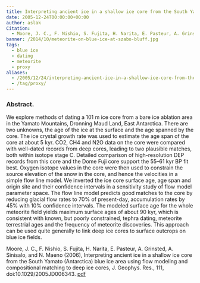```yaml
---
title: Interpreting ancient ice in a shallow ice core from the South Yamato (Antarctica) blue ice area.
date: 2005-12-24T00:00:00+00:00
author: aslak
Citation:
  - Moore, J. C., F. Nishio, S. Fujita, H. Narita, E. Pasteur, A. Grinsted, A. Sinisalo, and N. Maeno (2006), Interpreting ancient ice in a shallow ice core from the South Yamato (Antarctica) blue ice area using flow modeling and compositional matching to deep ice cores, J. Geophys. Res., 111, doi:10.1029/2005JD006343.
banner: /2014/10/meteorite-on-blue-ice-at-szabo-bluff.jpg
tags:
  - blue ice
  - dating
  - meteorite
  - proxy
aliases:
  - /2005/12/24/interpreting-ancient-ice-in-a-shallow-ice-core-from-the-south-yamato-antarctica-blue-ice-area/
  - /tag/proxy/
---
```

### Abstract.

We explore methods of dating a 101 m ice core from a bare ice ablation area in the Yamato Mountains, Dronning Maud Land, East Antarctica. There are two unknowns, the age of the ice at the surface and the age spanned by the core. The ice crystal growth rate was used to estimate the age span of the core at about 5 kyr. CO2, CH4 and N2O data on the core were compared with well-dated records from deep cores, leading to two plausible matches, both within isotope stage C. Detailed comparison of high-resolution DEP records from this core and the Dome Fuji core support the 55–61 kyr BP fit best. Oxygen isotope values in the core were then used to constrain the source elevation of the snow in the core, and hence the velocities in a simple flow line model. We inverted the ice core surface age, age span and origin site and their confidence intervals in a sensitivity study of flow model parameter space. The flow line model predicts good matches to the core by reducing glacial flow rates to 70% of present-day, accumulation rates by 45% with 10% confidence intervals. The modeled surface age for the whole meteorite field yields maximum surface ages of about 90 kyr, which is consistent with known, but poorly constrained, tephra dating, meteorite terrestrial ages and the frequency of meteorite discoveries. This approach can be used quite generally to link deep ice cores to surface outcrops on blue ice fields.

Moore, J. C., F. Nishio, S. Fujita, H. Narita, E. Pasteur, A. Grinsted, A. Sinisalo, and N. Maeno (2006), Interpreting ancient ice in a shallow ice core from the South Yamato (Antarctica) blue ice area using flow modeling and compositional matching to deep ice cores, J. Geophys. Res., 111, doi:10.1029/2005JD006343. [pdf](/Home/PDFs/Moore_jgr06a_S_Yamato_blue_ice_core.pdf?attredirects=0)


